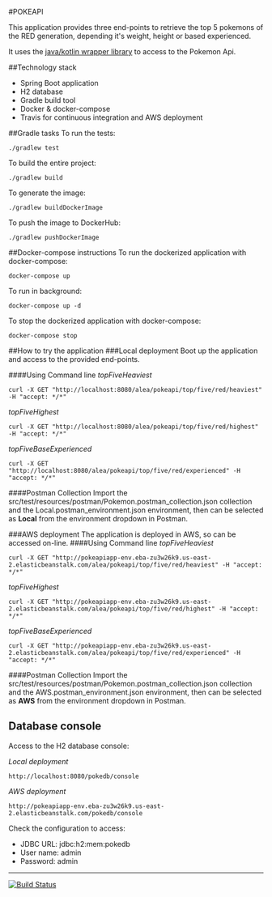 #POKEAPI 

This application provides three end-points to retrieve the top 5 pokemons of the RED generation,
 depending it's weight, height or based experienced.

It uses the [java/kotlin wrapper library](https://github.com/PokeAPI/pokekotlin "https://github.com/PokeAPI/pokekotlin") to access to the Pokemon Api.

##Technology stack
- Spring Boot application
- H2 database
- Gradle build tool
- Docker & docker-compose
- Travis for continuous integration and AWS deployment

##Gradle tasks
To run the tests:
```
./gradlew test
```

To build the entire project:
```
./gradlew build 
```

To generate the image:
```
./gradlew buildDockerImage
```

To push the image to DockerHub:
```
./gradlew pushDockerImage
```

##Docker-compose instructions
To run the dockerized application with docker-compose:
```
docker-compose up
```
To run in background:
```
docker-compose up -d
```
To stop the dockerized application with docker-compose:
```
docker-compose stop
```

##How to try the application
###Local deployment
Boot up the application and access to the provided end-points.

####Using Command line
*topFiveHeaviest*
```
curl -X GET "http://localhost:8080/alea/pokeapi/top/five/red/heaviest" -H "accept: */*"
```
*topFiveHighest*
```
curl -X GET "http://localhost:8080/alea/pokeapi/top/five/red/highest" -H "accept: */*"
```
*topFiveBaseExperienced*
```
curl -X GET "http://localhost:8080/alea/pokeapi/top/five/red/experienced" -H "accept: */*"
```
####Postman Collection
Import the src/test/resources/postman/Pokemon.postman_collection.json collection and the
Local.postman_environment.json environment, then can be selected as **Local** from the environment 
dropdown in Postman.

###AWS deployment
The application is deployed in AWS, so can be accessed on-line.
####Using Command line
*topFiveHeaviest*
```
curl -X GET "http://pokeapiapp-env.eba-zu3w26k9.us-east-2.elasticbeanstalk.com/alea/pokeapi/top/five/red/heaviest" -H "accept: */*"
```
*topFiveHighest*
```
curl -X GET "http://pokeapiapp-env.eba-zu3w26k9.us-east-2.elasticbeanstalk.com/alea/pokeapi/top/five/red/highest" -H "accept: */*"
```
*topFiveBaseExperienced*
```
curl -X GET "http://pokeapiapp-env.eba-zu3w26k9.us-east-2.elasticbeanstalk.com/alea/pokeapi/top/five/red/experienced" -H "accept: */*"
```
####Postman Collection
Import the src/test/resources/postman/Pokemon.postman_collection.json collection and the
AWS.postman_environment.json environment, then can be selected as **AWS** from the environment 
dropdown in Postman.

## Database console
Access to the H2 database console:
 
*Local deployment*
```
http://localhost:8080/pokedb/console
```

*AWS deployment*
```
http://pokeapiapp-env.eba-zu3w26k9.us-east-2.elasticbeanstalk.com/pokedb/console
```

Check the configuration to access:

- JDBC URL: jdbc:h2:mem:pokedb
- User name: admin
- Password: admin

----
[![Build Status](https://travis-ci.com/jfdelolmo/pokeapi.svg?branch=master)](https://travis-ci.com/jfdelolmo/pokeapi)
